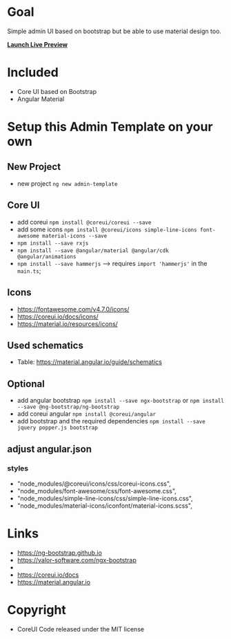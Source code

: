 # Goal
Simple admin UI based on bootstrap but be able to use material design too.

**[Launch Live Preview](https://sterlp.github.io/admin-template/)**

# Included
- Core UI based on Bootstrap
- Angular Material

# Setup this Admin Template on your own
## New Project
- new project `ng new admin-template`
## Core UI
- add coreui `npm install @coreui/coreui --save`
- add some icons `npm install @coreui/icons simple-line-icons font-awesome material-icons --save`
- `npm install --save rxjs`
- `npm install --save @angular/material @angular/cdk @angular/animations`
- `npm install --save hammerjs`  --> requires `import 'hammerjs'` in the `main.ts`;

## Icons
- https://fontawesome.com/v4.7.0/icons/
- https://coreui.io/docs/icons/
- https://material.io/resources/icons/

## Used schematics
- Table: https://material.angular.io/guide/schematics

## Optional
- add angular bootstrap `npm install --save ngx-bootstrap` or `npm install --save @ng-bootstrap/ng-bootstrap`
- add coreui angular `npm install @coreui/angular`
- add bootstrap and the required dependencies `npm install --save jquery popper.js bootstrap`

## adjust angular.json
### styles
- "node_modules/@coreui/icons/css/coreui-icons.css",
- "node_modules/font-awesome/css/font-awesome.css",
- "node_modules/simple-line-icons/css/simple-line-icons.css",
- "node_modules/material-icons/iconfont/material-icons.scss",

# Links
- https://ng-bootstrap.github.io
- https://valor-software.com/ngx-bootstrap
- 
- https://coreui.io/docs
- https://material.angular.io

# Copyright
- CoreUI Code released under the MIT license
